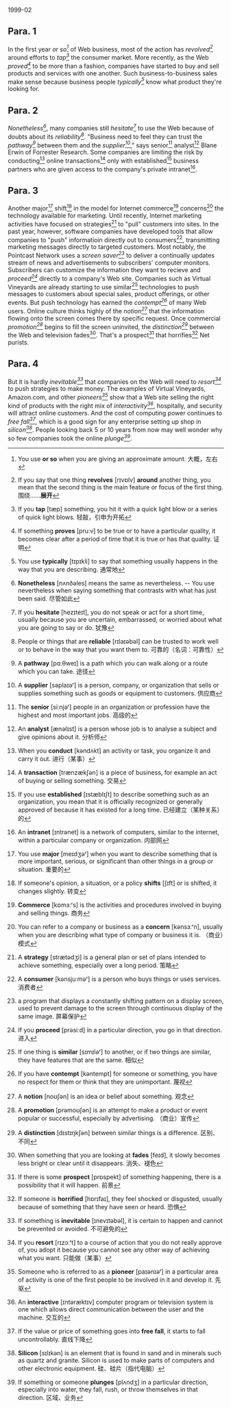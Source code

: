 1999-02

## Para. 1

In the first year *or so[^1]* of Web business, most of the action has *revolved[^2]* around efforts to *tap[^3]* the consumer market. More recently, as the Web *proved[^4]* to be more than a fashion, companies have started to buy and sell products and services with one another. Such business-to-business sales make sense because business people *typically[^5]* know what product they're looking for.
[^1]:You use **or so** when you are giving an approximate amount. 大概，左右
[^2]:If you say that one thing **revolves** [rɪvɒlv] **around** another thing, you mean that the second thing is the main feature or focus of the first thing. 围绕……**展开**
[^3]:If you **tap** [tæp] something, you hit it with a quick light blow or a series of quick light blows. 轻敲，引申为开拓
[^4]:If something **proves** [pruːv] to be true or to have a particular quality, it becomes clear after a period of time that it is true or has that quality. 证明
[^5]:You use **typically** [tɪpɪkli] to say that something usually happens in the way that you are describing. 通常地

## Para. 2

*Nonetheless[^6]*, many companies still *hesitate[^7]* to use the Web because of doubts about its *reliability[^8]*. "Business need to feel they can trust the *pathway[^9]* between them and the *supplier[^10]*," says senior[^11] analyst[^12] Blane Erwin of Forrester Research. Some companies are limiting the risk by conducting[^13] online transactions[^14] only with established[^15] business partners who are given access to the company's private intranet[^16].
[^6]:**Nonetheless** [nʌnðəles] means the same as nevertheless. -- You use nevertheless when saying something that contrasts with what has just been said. 尽管如此
[^7]:If you **hesitate** [hezɪteɪt], you do not speak or act for a short time, usually because you are uncertain, embarrassed, or worried about what you are going to say or do. 犹豫
[^8]:People or things that are **reliable** [rɪlaɪəbəl] can be trusted to work well or to behave in the way that you want them to. 可靠的（名词：可靠性）
[^9]:A **pathway** [pɑːθweɪ] is a path which you can walk along or a route which you can take. 途径
[^10]:A **supplier** [səplaɪəʳ] is a person, company, or organization that sells or supplies something such as goods or equipment to customers. 供应商
[^11]:The **senior** [siːnjəʳ] people in an organization or profession have the highest and most important jobs. 高级的
[^12]:An **analyst** [ænəlɪst] is a person whose job is to analyse a subject and give opinions about it. 分析师
[^13]:When you **conduct** [kəndʌkt] an activity or task, you organize it and carry it out. 进行（某事）
[^14]:A **transaction** [trænzækʃən] is a piece of business, for example an act of buying or selling something. 交易
[^15]:If you use **established** [ɪstæblɪʃt] to describe something such as an organization, you mean that it is officially recognized or generally approved of because it has existed for a long time. 已经建立（某种关系）的
[^16]:An **intranet** [ɪntrənet] is a network of computers, similar to the internet, within a particular company or organization. 内部网

## Para. 3

Another major[^17] shift[^18] in the model for Internet commerce[^19] concerns[^20] the technology available for marketing. Until recently, Internet marketing activities have focused on strategies[^21] to "pull" customers into sites. In the past year, however, software companies have developed tools that allow companies to "push" informatioin directly out to consumers[^22], transmitting marketing messages directly to targeted customers. Most notably, the Pointcast Network uses a *screen saver[^23]* to deliver a continually updates stream of news and advertisements to subscribers' computer monitors. Subscribers can customize the information they want to recieve and *proceed[^24]* directly to a company's Web site. Companies such as Virtual Vineyards are already starting to use similar[^25] technologies to push messages to customers about special sales, product offerings, or other events. But push technology has earned the *contempt[^26]* of many Web users. Online culture thinks highly of the *notion[^27]* that the information flowing onto the screen comes there by specific request. Once commercial *promotion[^28]* begins to fill the screen uninvited, the *distinction[^29]* between the Web and television fades[^30]. That's a prospect[^31] that horrifies[^32] Net purists.
[^17]:You use **major** [meɪdʒəʳ] when you want to describe something that is more important, serious, or significant than other things in a group or situation. 重要的
[^18]:If someone's opinion, a situation, or a policy **shifts** [ʃɪft] or is shifted, it changes slightly. 转变
[^19]:**Commerce** [kɒmɜːʳs] is the activities and procedures involved in buying and selling things. 商务
[^20]:You can refer to a company or business as a **concern** [kənsɜːʳn], usually when you are describing what type of company or business it is. （商业）模式
[^21]:A **strategy** [strætədʒi] is a general plan or set of plans intended to achieve something, especially over a long period. 策略
[^22]:A **consumer** [kənsjuːməʳ] is a person who buys things or uses services. 消费者
[^23]:a program that displays a constantly shifting pattern on a display screen, used to prevent damage to the screen through continuous display of the same image. 屏幕保护
[^24]:If you **proceed** [prəsiːd] in a particular direction, you go in that direction. 进入
[^25]:If one thing is **similar** [sɪmɪləʳ] to another, or if two things are similar, they have features that are the same. 相似
[^26]:If you have **contempt** [kəntempt] for someone or something, you have no respect for them or think that they are unimportant. 蔑视
[^27]:A **notion** [noʊʃən] is an idea or belief about something. 观念
[^28]:A **promotion** [prəmoʊʃən] is an attempt to make a product or event popular or successful, especially by advertising. （商业）宣传
[^29]:A **distinction** [dɪstɪŋkʃən] between similar things is a difference. 区别、不同
[^30]:When something that you are looking at **fades** [feɪd], it slowly becomes less bright or clear until it disappears. 消失、褪色
[^31]:If there is some **prospect** [prɒspekt] of something happening, there is a possibility that it will happen. 前景
[^32]:If someone is **horrified** [hɒrɪfaɪ], they feel shocked or disgusted, usually because of something that they have seen or heard. 恐惧

## Para. 4

But it is hardly *inevitable[^33]* that companies on the Web will need to *resort[^34]* to push strategies to make money. The examples of Virtual Vineyards, Amazon.com, and other *pioneers[^35]* show that a Web site selling the right kind of products with the right mix of *interactivity[^36]*, hospitally, and security will attract online customers. And the cost of computing power continues to *free fall[^37]*, which is a good sign for any enterprise setting up shop in *silicon[^38]*. People looking back 5 or 10 years from now may well wonder why so few companies took the online *plunge[^39]*.
[^33]:If something is **inevitable** [ɪnevɪtəbəl], it is certain to happen and cannot be prevented or avoided. 不可避免的
[^34]:If you **resort** [rɪzɔːʳt] to a course of action that you do not really approve of, you adopt it because you cannot see any other way of achieving what you want. 只能做（某事）
[^35]:Someone who is referred to as a **pioneer** [paɪənɪəʳ] in a particular area of activity is one of the first people to be involved in it and develop it. 先驱
[^36]:An **interactive** [ɪntəræktɪv] computer program or television system is one which allows direct communication between the user and the machine. 交互的
[^37]:If the value or price of something goes into **free fall**, it starts to fall uncontrollably. 直线下降
[^38]:**Silicon** [sɪlɪkən] is an element that is found in sand and in minerals such as quartz and granite. Silicon is used to make parts of computers and other electronic equipment. 硅、硅片（指代电脑）
[^39]:If something or someone **plunges** [plʌndʒ] in a particular direction, especially into water, they fall, rush, or throw themselves in that direction. 区域、业务
